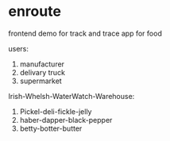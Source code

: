 # enroute
frontend demo for track and trace app for food

users:

  1. manufacturer
  2. delivary truck
  3. supermarket

Irish-Whelsh-WaterWatch-Warehouse:

  1. Pickel-deli-fickle-jelly
  2. haber-dapper-black-pepper
  3. betty-botter-butter
